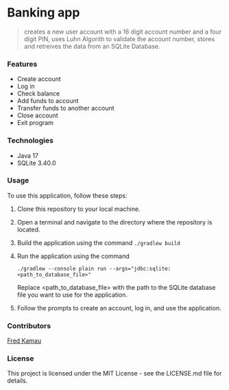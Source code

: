 # Banking app 
> creates a new user account with a 16 digit account number and a four digit PIN, uses Luhn Algorith to validate the account number, stores and retreives  the data from an SQLite Database. 
### Features
* Create account
* Log in
* Check balance
* Add funds to account
* Transfer funds to another account
* Close account
* Exit program
### Technologies
* Java 17
* SQLite 3.40.0
### Usage
To use this application, follow these steps:

1. Clone this repository to your local machine.
2. Open a terminal and navigate to the directory where the repository is located.
3. Build the application using the command `./gradlew build`
4. Run the application using the command 

    ```
    ./gradlew --console plain run --args="jdbc:sqlite:<path_to_database_file>"
    ``` 
    
    Replace <path_to_database_file> with the path to the SQLite database file you want to use for the application.
5. Follow the prompts to create an account, log in, and use the application.
### Contributors
[Fred Kamau](https://github.com/fredrick-kamau1)
### License
This project is licensed under the MIT License - see the LICENSE.md file for details.
